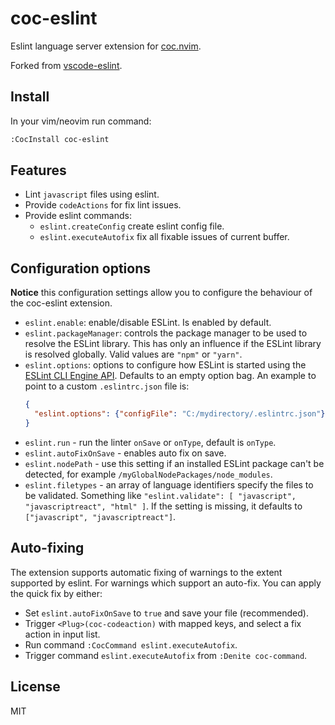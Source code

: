 # coc-eslint

Eslint language server extension for [coc.nvim](https://github.com/neoclide/coc.nvim).

Forked from [vscode-eslint](https://github.com/Microsoft/vscode-eslint).

## Install

In your vim/neovim run command:

```sh
:CocInstall coc-eslint
```

## Features

- Lint `javascript` files using eslint.
- Provide `codeActions` for fix lint issues.
- Provide eslint commands:
  - `eslint.createConfig` create eslint config file.
  - `eslint.executeAutofix` fix all fixable issues of current buffer.

## Configuration options

**Notice** this configuration settings allow you to configure the behaviour of the coc-eslint extension.

- `eslint.enable`: enable/disable ESLint. Is enabled by default.
- `eslint.packageManager`: controls the package manager to be used to resolve the ESLint library. This has only an influence if the ESLint library is resolved globally. Valid values are `"npm"` or `"yarn"`.
- `eslint.options`: options to configure how ESLint is started using the [ESLint CLI Engine API](http://eslint.org/docs/developer-guide/nodejs-api#cliengine). Defaults to an empty option bag.
  An example to point to a custom `.eslintrc.json` file is:
  ```json
  {
    "eslint.options": {"configFile": "C:/mydirectory/.eslintrc.json"}
  }
  ```
- `eslint.run` - run the linter `onSave` or `onType`, default is `onType`.
- `eslint.autoFixOnSave` - enables auto fix on save.
- `eslint.nodePath` - use this setting if an installed ESLint package can't be detected, for example `/myGlobalNodePackages/node_modules`.
- `eslint.filetypes` - an array of language identifiers specify the files to be validated. Something like `"eslint.validate": [ "javascript", "javascriptreact", "html" ]`. If the setting is missing, it defaults to `["javascript", "javascriptreact"]`.

## Auto-fixing

The extension supports automatic fixing of warnings to the extent supported by eslint.
For warnings which support an auto-fix. You can apply the quick fix by either:

- Set `eslint.autoFixOnSave` to `true` and save your file (recommended).
- Trigger `<Plug>(coc-codeaction)` with mapped keys, and select a fix action in input list.
- Run command `:CocCommand eslint.executeAutofix`.
- Trigger command `eslint.executeAutofix` from `:Denite coc-command`.

## License

MIT

